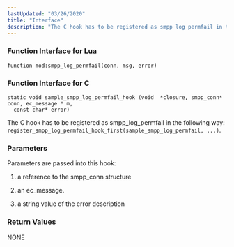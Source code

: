 ```yaml
---
lastUpdated: "03/26/2020"
title: "Interface"
description: "The C hook has to be registered as smpp log permfail in the following way register smpp log permfail hook first sample smpp log permfail Parameters are passed into this hook a reference to the smpp conn structure an ec message a string value of the error description NONE..."
---
```


### <a name="idp529904"></a> Function Interface for Lua

`function mod:smpp_log_permfail(conn, msg, error)`
### <a name="idp531696"></a> Function Interface for C

```
static void sample_smpp_log_permfail_hook (void  *closure, smpp_conn* conn, ec_message * m,
  const char* error)
```

The C hook has to be registered as smpp_log_permfail in the following way: `register_smpp_log_permfail_hook_first(sample_smpp_log_permfail, ...)`.

### <a name="idp508896"></a> Parameters

Parameters are passed into this hook:

1.  a reference to the smpp_conn structure

2.  an ec_message.

3.  a string value of the error description

### <a name="idp513824"></a> Return Values

NONE